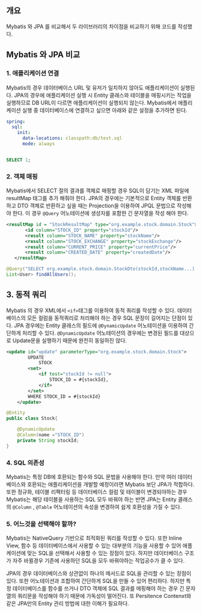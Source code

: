 ## 개요

Mybatis 와 JPA 를 비교해서 두 라이브러리의 차이점을 비교하기 위해 코드를 작성했다.

## Mybatis 와 JPA 비교

### 1. 애플리케이션 연결

Mybatis의 경우 데이터베이스 URL 및 유저가 일치하지 않아도 애플리케이션이 실행된다.
JPA의 경우에 애플리케이션 실행 시 Entity 클래스와 테이블을 매핑시키는 작업을 실행하므로 DB URL이 다르면 애플리케이션이 실행되지 않는다. Mybatis에서 애플리케이션 실행 중 데이터베이스에 연결하고 싶으면 아래와 같은 설정을 추가하면 된다.

```yaml
spring:
  sql:
    init:
      data-locations: classpath:db/test.sql
      mode: always

```

```sql

SELECT 1;

```

### 2. 객체 매핑

Mybatis에서 SELECT 절의 결과를 객체로 매핑할 경우 SQL이 담기는 XML 파일에 resultMap 태그를 추가 해줘야 한다. JPA의 경우에는 기본적으로 Entity 객체를 반환하고 DTO 객체로 반환하고 싶을 때는 Projection을 이용하여 JPQL 문법으로 작성해야 한다. 이 경우 `@Query` 어노테이션에 생성자를 포함한 긴 문자열을 작성 해야 한다.

```xml
<resultMap id = "StockResultMap" type="org.example.stock.domain.Stock">
       <id column="STOCK_ID" property="stockId"/>
       <result column="STOCK_NAME" property="stockName"/>
       <result column="STOCK_EXCHANGE" property="stockExchange"/>
       <result column="CURRENT_PRICE" property="currentPrice"/>
       <result column="CREATED_DATE" property="createdDate"/>
   </resultMap>   
```

```java
@Query("SELECT org.example.stock.domain.StockDto(stockId,stockName...) FROM Stock s")
List<User> findAllUsers();
```

## 3. 동적 쿼리

Mybatis 의 경우 XML에서 `<if>`태그를 이용하여 동적 쿼리를 작성할 수 있다.  데이터베이스의 모든 컬럼을 동적쿼리로 처리해야 하는 경우 SQL 문장이 길어지는 단점이 있다. JPA 경우에는 Entity 클래스의 필드에 `@DynamicUpdate`  어노테이션을 이용하여 간단하게 처리할 수 있다.  `@DynamicUpdate` 어노테이션의 경우에는 변경된 필드를 대상으로  Update문을 실행하기 때문에 완전히 동일하진 않다. 

```xml
<update id="update" parameterType="org.example.stock.domain.Stock">
        UPDATE
            STOCK
        <set>
            <if test="stockId != null">
                STOCK_ID = #{stockId},
            </if>
        </set>
        WHERE STOCK_ID = #{stockId}
    </update>
```

```java
@Entity
public class Stock{

	@DynamicUpdate
	@Column(name ="STOCK_ID")
	private String stockId;
}
```

### 4. SQL 의존성

Mybatis는 특정 DB에 호환되는 함수와 SQL 문법을 사용해야 한다. 만약 여러 데이터베이스와 호환되는 애플리케이션을 개발할 예정이라면 Mybatis 보단 JPA가 적합하다. 또한 정규화, 테이블 리팩터링 등 데이터베이스 컬럼 및 테이블이 변경되야하는 경우 Mybatis는 해당 테이블을 사용하는 SQL 모두 바꿔야 하는 반면 JPA는 Entity 클래스의 `@Column` , `@Table`  어노테이션의 속성을 변경하여 쉽게 호환성을 가질 수 있다.

### 5. 어느것을 선택해야 할까?

Mybatis는 NativeQuery 기반으로 최적화된 쿼리를 작성할 수 있다. 또한 Inline View, 함수 등 데이터베이스에서 사용할 수 있는 대부분의 기능을 사용할 수 있어  애플케이션에 맞는 SQL을 선택해서 사용할 수 있는 장점이 있다. 하지만 데이터베이스 구조가 자주 바뀔경우 기존에 사용하던 SQL을 모두 바꿔야하는 작업공수가 클 수 있다.

JPA의 경우 데이터베이스와 상관없이 하나의 메서드로 SQL을 관리할 수 있는 장점이 있다. 또한 어노테이션과 조합하여 간단하게 SQL을 만들 수 있어 편리하다. 하지만 특정 데이터베이스를 함수를 쓰거나 DTO 객체에 SQL 결과를 매핑해야 하는 경우 긴 문자열의 쿼리문을 작성해야 하기 때문에 가독성이 떨어진다. 또 Persitence Contenxt와 같은 JPA만의 Entity 관리 방법에 대한 이해가 필요하다.
